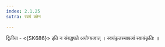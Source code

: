 ```yaml
---
index: 2.1.25
sutra: स्वयं क्तेन

---
```

 द्वितीया - <{SK686}> इति न संबद्ध्यते अयोग्यत्वात् । स्वयंकृतस्यापत्यं स्वायंकृतिः ॥ 